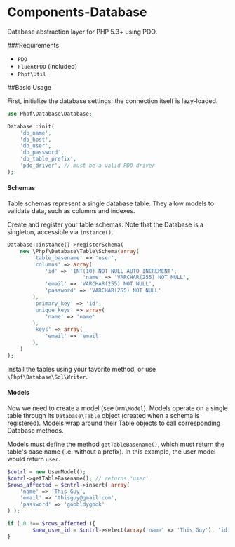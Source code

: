 Components-Database
===================

Database abstraction layer for PHP 5.3+ using PDO.

###Requirements
 * `PDO`
 * `FluentPDO` (included)
 * `Phpf\Util`
 
##Basic Usage

First, initialize the database settings; the connection itself is lazy-loaded.
```php
use Phpf\Database\Database;

Database::init(
	'db_name', 
	'db_host',
	'db_user', 
	'db_password',
	'db_table_prefix',
	'pdo_driver', // must be a valid PDO driver
);
```

#### Schemas

Table schemas represent a single database table. They allow models to validate data, such as columns and indexes.

Create and register your table schemas. Note that the Database is a singleton, accessible via `instance()`.
```php
Database::instance()->registerSchema(
	new \Phpf\Database\Table\Schema(array(
		'table_basename' => 'user',
		'columns' => array(
			'id' => 'INT(10) NOT NULL AUTO_INCREMENT',
                        'name' => 'VARCHAR(255) NOT NULL',
			'email' => 'VARCHAR(255) NOT NULL',
			'password' => 'VARCHAR(255) NOT NULL'
		),
		'primary_key' => 'id',
		'unique_keys' => array(
			'name' => 'name'
		),
		'keys' => array(
			'email' => 'email'
		),
	)
);
```
Install the tables using your favorite method, or use `\Phpf\Database\Sql\Writer`.

#### Models

Now we need to create a model (see `Orm\Model`). Models operate on a single table through its `Database\Table` object (created when a schema is registered). Models wrap around their Table objects to call corresponding Database methods.

Models must define the method `getTableBasename()`, which must return the table's base name (i.e. without a prefix). In this example, the user model would return `user`.

```php
$cntrl = new UserModel();
$cntrl->getTableBasename(); // returns 'user'
$rows_affected = $cntrl->insert( array(
	'name' => 'This Guy',
	'email' => 'thisguy@gmail.com',
	'password' => 'gobbldygook'
) );

if ( 0 !== $rows_affected ){
        $new_user_id = $cntrl->select(array('name' => 'This Guy'), 'id');
}
```
